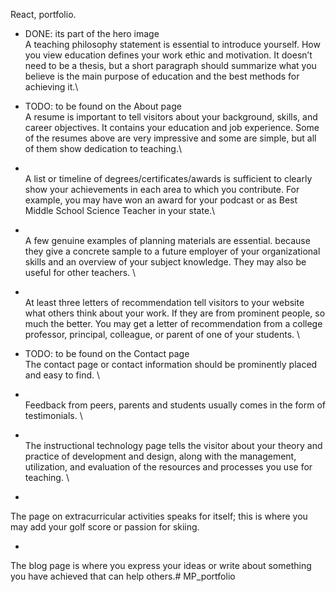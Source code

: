 React, portfolio.

- DONE: its part of the hero image \
A teaching philosophy statement is essential to introduce yourself. How you view education defines your work ethic and motivation. It doesn’t need to be a thesis, but a short paragraph should summarize what you believe is the main purpose of education and the best methods for achieving it.\

- TODO: to be found on the About page \
A resume is important to tell visitors about your background, skills, and career objectives. It contains your education and job experience. Some of the resumes above are very impressive and some are simple, but all of them show dedication to teaching.\

- \
A list or timeline of degrees/certificates/awards is sufficient to clearly show your achievements in each area to which you contribute. For example, you may have won an award for your podcast or as Best Middle School Science Teacher in your state.\

- \
A few genuine examples of planning materials are essential. because they give a concrete sample to a future employer of your organizational skills and an overview of your subject knowledge. They may also be useful for other teachers. \

- \
At least three letters of recommendation tell visitors to your website what others think about your work. If they are from prominent people, so much the better. You may get a letter of recommendation from a college professor, principal, colleague, or parent of one of your students. \

- TODO: to be found on the Contact page\
The contact page or contact information should be prominently placed and easy to find. \

- \
Feedback from peers, parents and students usually comes in the form of testimonials. \

- \
The instructional technology page tells the visitor about your theory and practice of development and design, along with the management, utilization, and evaluation of the resources and processes you use for teaching. \

-
The page on extracurricular activities speaks for itself; this is where you may add your golf score or passion for skiing.

-
The blog page is where you express your ideas or write about something you have achieved that can help others.#   M P _ p o r t f o l i o 
 
 